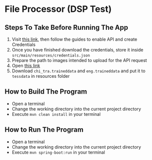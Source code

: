 # File Processor (DSP Test)

## Steps To Take Before Running The App

1. Visit [this link](https://developers.google.com/drive/api/quickstart/java), then follow the guides to enable API and create Credentials
2. Once you have finished download the credentials, store it inside `src/main/resources/credentials.json`
3. Prepare the path to images intended to upload for the API request
4. Open [this link](https://github.com/tesseract-ocr/tessdata)
5. Download `chi_tra.traineddata` and `eng.traineddata` and put it to `tessdata` in resources folder

## How to Build The Program

- Open a terminal
- Change the working directory into the current project directory
- Execute `mvn clean install` in your terminal

## How to Run The Program

- Open a terminal
- Change the working directory into the current project directory
- Execute `mvn spring-boot:run` in your terminal
